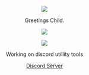 <p align="center">  
<img src="https://github-readme-stats.vercel.app/api?username=cxnvicted&theme=dark&hide_border=false&include_all_commits=true&count_private=false">
</p>
    <p align="center">
Greetings Child.
    <p align="center">
 <img src="https://komarev.com/ghpvc/?username=convsdemise&color=151515">
     <p align="center">
    <p align="center">
  <img src="https://discord.c99.nl/widget/theme-4/1084628608963854387.png"/>
</p>
<p align="center">
Working on discord utillity tools
<p align="center">
    <a href="https://discord.gg/VXCw36PdSr">Discord Server</a>

